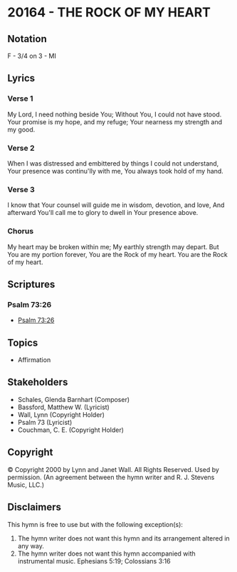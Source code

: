 # 20164 - THE ROCK OF MY HEART

## Notation

F - 3/4 on 3 - MI

## Lyrics

### Verse 1

My Lord, I need nothing beside You; Without You, I could not have stood. Your promise is my hope, and my refuge; Your nearness my strength and my good.

### Verse 2

When I was distressed and embittered by things I could not understand, Your presence was continu'lly with me, You always took hold of my hand.

### Verse 3

I know that Your counsel will guide me in wisdom, devotion, and love, And afterward You'll call me to glory to dwell in Your presence above.

### Chorus

My heart may be broken within me; My earthly strength may depart. But You are my portion forever, You are the Rock of my heart. You are the Rock of my heart.


## Scriptures

### Psalm 73:26

- [Psalm 73:26](https://www.biblegateway.com/passage/?search=Psalm%2073%3A26)


## Topics

- Affirmation

## Stakeholders

- Schales, Glenda Barnhart (Composer)
- Bassford, Matthew W. (Lyricist)
- Wall, Lynn (Copyright Holder)
- Psalm 73 (Lyricist)
- Couchman, C. E. (Copyright Holder)

## Copyright

© Copyright 2000 by Lynn and Janet Wall.  All Rights Reserved. Used by permission.
(An agreement between the hymn writer and R. J. Stevens Music, LLC.)

## Disclaimers

This hymn is free to use but with the following exception(s):
1. The hymn writer does not want this hymn and its arrangement altered in any way.
2. The hymn writer does not want this hymn accompanied with instrumental music.
Ephesians 5:19; Colossians 3:16

